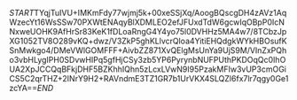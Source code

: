$START$TYqjTuIVU+IMKmFdy77wjmj5k+00xeSSjXq/AoogBQscgDH4zAVz1AqWzecYt16WsSSw70PXWtENAqyBlXDMLEO2efJFUxdTdW6gcwIqOBpP0IcNNxweUOHK9AfHrSr83KeK1fDLoaRngG4Y4yo75l0DVHHz5MA4w7/8TCbzJpXG1052TV8O289vKQ+dwz/V3ZkP5ghKLlvcrQloa4YitiEHQdgkWYkHBOsufKSnMwkgo4/DMeVWlGOMFFF+AivbZZ871XvQElgMsUnYa9UjS9M/VInZxPQho3vbHLygIPH0SDvwHIPq5gfHjCSy3zb5YP6PyrynbNUFPUthPKDOqQc0IhOUA2XpJCCQqBFkjDHF5BZKhhIQhn5zLcxLVwN9I95PzakMFIw3vUP3cmOGiCS5C2qrTHZ+2INrY9H2+RAVndmE3TZ1GR7b1UrVKX4SLQZl6fx7lr7qgy0Ge1zcYA==$END$